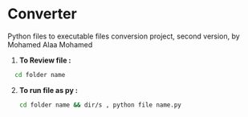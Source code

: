 # Converter
Python files to executable files conversion project, second version, by Mohamed Alaa Mohamed

1. **To Review file :**
 ```bash
   cd folder name
   ```
2. **To run file as py :**

   ```bash
   cd folder name && dir/s , python file name.py
   ```
